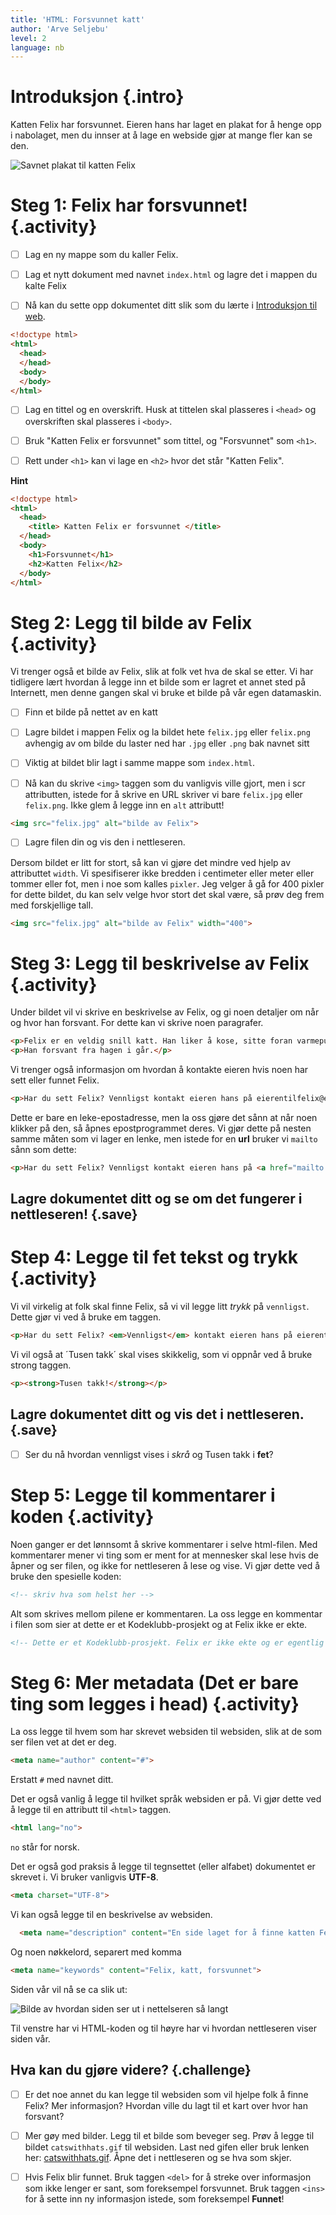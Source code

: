 ```yaml
---
title: 'HTML: Forsvunnet katt'
author: 'Arve Seljebu'
level: 2
language: nb
---
```



# Introduksjon {.intro}

Katten Felix har forsvunnet. Eieren hans har laget en plakat for å henge opp i
nabolaget, men du innser at å lage en webside gjør at mange fler kan se den.

![Savnet plakat til katten Felix](missingcat.png)


# Steg 1: Felix har forsvunnet! {.activity}

- [ ] Lag en ny mappe som du kaller Felix.

- [ ] Lag et nytt dokument med navnet `index.html` og lagre det i mappen du kalte Felix

- [ ] Nå kan du sette opp dokumentet ditt slik som du lærte i [Introduksjon til
      web](../introduksjon_til_web/introduksjon_til_web.html).

```html
<!doctype html>
<html>
  <head>
  </head>
  <body>
  </body>
</html>
```

- [ ] Lag en tittel og en overskrift. Husk at tittelen skal plasseres i `<head>`
      og overskriften skal plasseres i `<body>`.

- [ ] Bruk "Katten Felix er forsvunnet" som tittel, og "Forsvunnet" som `<h1>`.

- [ ] Rett under `<h1>` kan vi lage en `<h2>` hvor det står "Katten Felix".


<toggle>
  <strong>Hint</strong>
  <hide>

```html
<!doctype html>
<html>
  <head>
    <title> Katten Felix er forsvunnet </title>
  </head>
  <body>
    <h1>Forsvunnet</h1>
    <h2>Katten Felix</h2>
  </body>
</html>
```
  </hide>
</toggle>


# Steg 2: Legg til bilde av Felix {.activity}

Vi trenger også et bilde av Felix, slik at folk vet hva de skal se etter. Vi har
tidligere lært hvordan å legge inn et bilde som er lagret et annet sted på
Internett, men denne gangen skal vi bruke et bilde på vår egen datamaskin.

- [ ] Finn et bilde på nettet av en katt

- [ ] Lagre bildet i mappen Felix og la bildet hete `felix.jpg` eller
      `felix.png` avhengig av om bilde du laster ned har `.jpg` eller `.png` bak
      navnet sitt

- [ ] Viktig at bildet blir lagt i samme mappe som `index.html`.

- [ ] Nå kan du skrive `<img>` taggen som du vanligvis ville gjort, men i scr
      attributten, istede for å skrive en URL skriver vi bare `felix.jpg` eller
      `felix.png`. Ikke glem å legge inn en `alt` attributt!

```html
<img src="felix.jpg" alt="bilde av Felix">
```

- [ ] Lagre filen din og vis den i nettleseren.

Dersom bildet er litt for stort, så kan vi gjøre det mindre ved hjelp av
attributtet `width`. Vi spesifiserer ikke bredden i centimeter eller meter eller
tommer eller fot, men i noe som kalles `pixler`. Jeg velger å gå for 400 pixler
for dette bildet, du kan selv velge hvor stort det skal være, så prøv deg frem
med forskjellige tall.

```html
<img src="felix.jpg" alt="bilde av Felix" width="400">
```


# Steg 3: Legg til beskrivelse av Felix {.activity}

Under bildet vil vi skrive en beskrivelse av Felix, og gi noen detaljer om når
og hvor han forsvant. For dette kan vi skrive noen paragrafer.

```html
<p>Felix er en veldig snill katt. Han liker å kose, sitte foran varmepumpa og lekemusa si. Pelsen hans er oransje. </p>
<p>Han forsvant fra hagen i går.</p>
```

Vi trenger også informasjon om hvordan å kontakte eieren hvis noen har sett
eller funnet Felix.

```html
<p>Har du sett Felix? Vennligst kontakt eieren hans på eierentilfelix@email.com</p>
```

Dette er bare en leke-epostadresse, men la oss gjøre det sånn at når noen
klikker på den, så åpnes epostprogrammet deres. Vi gjør dette på nesten samme
måten som vi lager en lenke, men istede for en __url__ bruker vi `mailto` sånn
som dette:

```html
<p>Har du sett Felix? Vennligst kontakt eieren hans på <a href="mailto:eierentilfelix@email.com">eierentilfelix@email.com</a></p>
```

## Lagre dokumentet ditt og se om det fungerer i nettleseren! {.save}


# Step 4: Legge til fet tekst og trykk {.activity}

Vi vil virkelig at folk skal finne Felix, så vi vil legge litt *trykk* på
`vennligst`. Dette gjør vi ved å bruke em taggen.

```html
<p>Har du sett Felix? <em>Vennligst</em> kontakt eieren hans på eierentilfelix@email.com</p>
```

Vi vil også at ´Tusen takk´ skal vises skikkelig, som vi oppnår ved å bruke
strong taggen.

```html
<p><strong>Tusen takk!</strong></p>
```

## Lagre dokumentet ditt og vis det i nettleseren. {.save}

- [ ] Ser du nå hvordan vennligst vises i *skrå* og Tusen takk i **fet**?


# Step 5: Legge til kommentarer i koden {.activity}

Noen ganger er det lønnsomt å skrive kommentarer i selve html-filen. Med
kommentarer mener vi ting som er ment for at mennesker skal lese hvis de åpner
og ser filen, og ikke for nettleseren å lese og vise. Vi gjør dette ved å bruke
den spesielle koden:

```html
<!-- skriv hva som helst her -->
```

Alt som skrives mellom pilene er kommentaren. La oss legge en kommentar i filen
som sier at dette er et Kodeklubb-prosjekt og at Felix ikke er ekte.

```html
<!-- Dette er et Kodeklubb-prosjekt. Felix er ikke ekte og er egentlig ikke forsvunnet. -->
```


# Steg 6: Mer metadata (Det er bare ting som legges i head) {.activity}

La oss legge til hvem som har skrevet websiden til websiden, slik at de som ser
filen vet at det er deg.

```html
<meta name="author" content="#">
```

Erstatt `#` med navnet ditt.

Det er også vanlig å legge til hvilket språk websiden er på. Vi gjør dette ved å
legge til en attributt til `<html>` taggen.

```html
<html lang="no">
```

`no` står for norsk.

Det er også god praksis å legge til tegnsettet (eller alfabet) dokumentet er
skrevet i. Vi bruker vanligvis __UTF-8__.

```html
<meta charset="UTF-8">
```

Vi kan også legge til en beskrivelse av websiden.

```html
  <meta name="description" content="En side laget for å finne katten Felix">
```

Og noen nøkkelord, separert med komma

```html
<meta name="keywords" content="Felix, katt, forsvunnet">
```


Siden vår vil nå se ca slik ut:

![Bilde av hvordan siden ser ut i nettelseren så langt](screenshot_jsbin.png)

Til venstre har vi HTML-koden og til høyre har vi hvordan nettleseren viser siden vår.

## Hva kan du gjøre videre? {.challenge}

- [ ] Er det noe annet du kan legge til websiden som vil hjelpe folk å finne
      Felix? Mer informasjon? Hvordan ville du lagt til et kart over hvor han
      forsvant?

- [ ] Mer gøy med bilder. Legg til et bilde som beveger seg. Prøv å legge til
      bildet `catswithhats.gif` til websiden. Last ned gifen eller bruk lenken
      her: [catswithhats.gif](../forsvunnet_katt/ressurser/catswithhats.gif).
      Åpne det i nettleseren og se hva som skjer.

- [ ] Hvis Felix blir funnet. Bruk taggen `<del>` for å streke over informasjon
      som ikke lenger er sant, som foreksempel forsvunnet. Bruk taggen `<ins>`
      for å sette inn ny informasjon istede, som foreksempel __Funnet__!
